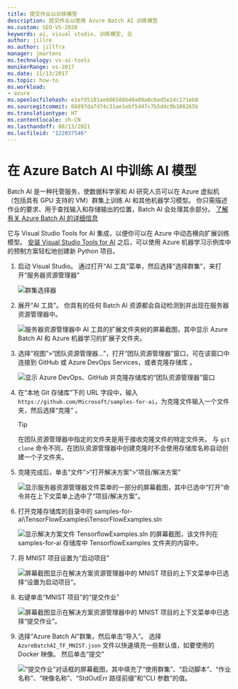 ```yaml
---
title: 提交作业以训练模型
description: 提交作业以使用 Azure Batch AI 训练模型
ms.custom: SEO-VS-2020
keywords: ai, visual studio, 训练模型, 云
author: jillre
ms.author: jillfra
manager: jmartens
ms.technology: vs-ai-tools
monikerRange: vs-2017
ms.date: 11/13/2017
ms.topic: how-to
ms.workload:
- azure
ms.openlocfilehash: e1efd5101ae606588b40a09a0c6ed5e24c171eb8
ms.sourcegitcommit: 68897da7d74c31ae1ebf5d47c7b5ddc9b108265b
ms.translationtype: HT
ms.contentlocale: zh-CN
ms.lasthandoff: 08/13/2021
ms.locfileid: "122037546"
---
```

# <a name="train-ai-models-in-azure-batch-ai"></a>在 Azure Batch AI 中训练 AI 模型

Batch AI 是一种托管服务，使数据科学家和 AI 研究人员可以在 Azure 虚拟机（包括具有 GPU 支持的 VM）群集上训练 AI 和其他机器学习模型。 你只需描述作业的要求、用于查找输入和存储输出的位置，Batch AI 会处理其余部分。 [了解有关 Azure Batch AI 的详细信息](/azure/batch-ai/overview)

它与 Visual Studio Tools for AI 集成，以便你可以在 Azure 中动态横向扩展训练模型。  [安装 Visual Studio Tools for AI](installation.md) 之后，可以使用 Azure 机器学习示例库中的预制方案轻松地创建新 Python 项目。

1. 启动 Visual Studio。 通过打开“AI 工具”菜单，然后选择“选择群集”，来打开“服务器资源管理器”  

    ![群集选择器](media/train-model/select-cluster.png)

2. 展开“AI 工具”。 你具有的任何 Batch AI 资源都会自动检测到并出现在服务器资源管理器中。

    ![服务器资源管理器中 AI 工具的扩展文件夹树的屏幕截图，其中显示 Azure Batch AI 和 Azure 机器学习的扩展子文件夹。](media/train-model/batchai.png)

3. 选择“视图”>“团队资源管理器...”，打开“团队资源管理器”窗口，可在该窗口中连接到 GitHub 或 Azure DevOps Services，或者克隆存储库 。

    ![显示 Azure DevOps、GitHub 并克隆存储库的“团队资源管理器”窗口](media/train-model/team-explorer-devops.png)

4. 在“本地 Git 存储库”下的 URL 字段中，输入 `https://github.com/Microsoft/samples-for-ai`，为克隆文件输入一个文件夹，然后选择“克隆” 。

    > [!Tip]
    > 在团队资源管理器中指定的文件夹是用于接收克隆文件的特定文件夹。 与 `git clone` 命令不同，在团队资源管理器中创建克隆时不会使用存储库名称自动创建一个子文件夹。

5. 克隆完成后，单击“文件”>“打开解决方案”>“项目/解决方案”

    ![显示服务器资源管理器文件菜单的一部分的屏幕截图，其中已选中“打开”命令并在上下文菜单上选中了“项目/解决方案”。](media/train-model/open-solution.png)

6. 打开克隆存储库的目录中的 samples-for-ai\TensorFlowExamples\TensorFlowExamples.sln

    ![显示解决方案文件 TensorflowExamples.sln 的屏幕截图，该文件列在 samples-for-ai 存储库中 TensorflowExamples 文件夹的内容中。](media/train-model/tensorflowexamples.png)

7. 将 MNIST 项目设置为“启动项目”

    ![屏幕截图显示在解决方案资源管理器中的 MNIST 项目的上下文菜单中已选择“设置为启动项目”。](media/train-model/mnist-startup.png)

8. 右键单击“MNIST 项目”的“提交作业” 

    ![屏幕截图显示在解决方案资源管理器中的 MNIST 项目的上下文菜单中已选择“提交作业”。](media/train-model/submit-job.png)
9. 选择“Azure Batch AI”群集，然后单击“导入”。 选择 `AzureBatchAI_TF_MNIST.json` 文件以快速填充一些默认值，如要使用的 Docker 映像。 然后单击“提交”

    ![“提交作业”对话框的屏幕截图，其中填充了“使用群集”、“启动脚本”、“作业名称”、“映像名称”、“StdOutErr 路径前缀”和“CLI 参数”的值。](media/train-model/submit-batch.png)
